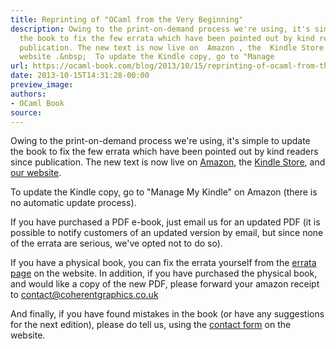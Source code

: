 ```yaml
---
title: Reprinting of "OCaml from the Very Beginning"
description: Owing to the print-on-demand process we're using, it's simple to update
  the book to fix the few errata which have been pointed out by kind readers since
  publication. The new text is now live on  Amazon , the  Kindle Store , and  our
  website .&nbsp;  To update the Kindle copy, go to "Manage
url: https://ocaml-book.com/blog/2013/10/15/reprinting-of-ocaml-from-the-very-beginning
date: 2013-10-15T14:31:28-00:00
preview_image:
authors:
- OCaml Book
source:
---
```


<p>Owing to the print-on-demand process we're using, it's simple to update the book to fix the few errata which have been pointed out by kind readers since publication. The new text is now live on <a href="http://www.amazon.com/OCaml-Very-Beginning-John-Whitington/dp/0957671105">Amazon</a>, the <a href="http://www.amazon.com/OCaml-Very-Beginning-ebook/dp/B00DJF1ZBQ/ref=tmm_kin_swatch_0?_encoding=UTF8&amp;sr=&amp;qid=">Kindle Store</a>, and <a href="http://www.ocaml-book.com/">our website</a>.&nbsp;</p><p>To update the Kindle copy, go to "Manage My Kindle" on Amazon (there is no automatic update process).&nbsp;</p><p>If you have purchased a PDF e-book, just email us for an updated PDF (it is possible to notify customers of an updated version by email, but since none of the errata are serious, we've opted not to do so).&nbsp;</p><p>If you have a physical book, you can fix the errata yourself from the <a href="http://ocaml-book.com/errata/">errata page</a> on the website. In addition, if you have purchased the physical book, and would like a copy of the new PDF, please forward your amazon receipt to <a href="mailto:contact@coherentgraphics.co.uk">contact@coherentgraphics.co.uk</a>&nbsp;</p><p>And finally, if you have found mistakes in the book (or have any suggestions for the next edition), please do tell us, using the <a href="http://ocaml-book.com/contact/">contact form</a> on the website.&nbsp;</p><p>&nbsp;</p>
